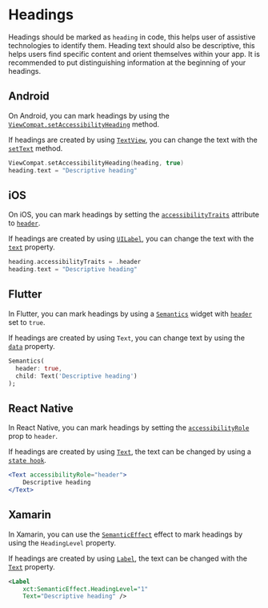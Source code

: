 # Headings

Headings should be marked as `heading` in code, this helps user of assistive technologies to identify them. Heading text should also be descriptive, this helps users find specific content and orient themselves within your app. It is recommended to put distinguishing information at the beginning of your headings.

## Android

On Android, you can mark headings by using the [`ViewCompat.setAccessibilityHeading`](https://developer.android.com/reference/androidx/core/view/ViewCompat#setAccessibilityHeading(android.view.View,%20boolean)) method.

If headings are created by using [`TextView`](https://developer.android.com/reference/android/widget/TextView), you can change the text with the [`setText`](https://developer.android.com/reference/android/widget/TextView#setText(java.lang.CharSequence)) method.

```kotlin
ViewCompat.setAccessibilityHeading(heading, true)
heading.text = "Descriptive heading"
```

## iOS

On iOS, you can mark headings by setting the [`accessibilityTraits`](https://developer.apple.com/documentation/objectivec/nsobject/1615202-accessibilitytraits) attribute to [`header`](https://developer.apple.com/documentation/uikit/uiaccessibilitytraits/1620170-header).

If headings are created by using [`UILabel`](https://developer.apple.com/documentation/uikit/uilabel), you can change the text with the [`text`](https://developer.apple.com/documentation/uikit/uilabel/1620538-text) property.

```swift
heading.accessibilityTraits = .header
heading.text = "Descriptive heading"
```

## Flutter

In Flutter, you can mark headings by using a [`Semantics`](https://api.flutter.dev/flutter/widgets/Semantics-class.html) widget with [`header`](https://api.flutter.dev/flutter/semantics/SemanticsProperties/header.html) set to `true`.

If headings are created by using `Text`, you can change text by using the [`data`](https://api.flutter.dev/flutter/widgets/Text/data.html) property.

```dart
Semantics(
  header: true,
  child: Text('Descriptive heading')
);
```

## React Native

In React Native, you can mark headings by setting the [`accessibilityRole`](https://reactnative.dev/docs/accessibility#accessibilityrole) prop to `header`.

If headings are created by using [`Text`](https://reactnative.dev/docs/text), the text can be changed by using a [`state hook`](https://reactjs.org/docs/hooks-state.html).

```jsx
<Text accessibilityRole="header">
    Descriptive heading
</Text>
```

## Xamarin

In Xamarin, you can use the [`SemanticEffect`](https://github.com/xamarin/XamarinCommunityToolkit/blob/main/src/CommunityToolkit/Xamarin.CommunityToolkit/Effects/Semantic/SemanticEffect.shared.cs) effect to mark headings by using the `HeadingLevel` property.

If headings are created by using [`Label`](https://learn.microsoft.com/en-us/dotnet/api/xamarin.forms.label?view=xamarin-forms), the text can be changed with the [`Text`](https://learn.microsoft.com/en-us/dotnet/api/xamarin.forms.label.textproperty?view=xamarin-forms) property.

```xml
<Label 
    xct:SemanticEffect.HeadingLevel="1"
    Text="Descriptive heading" />
```
